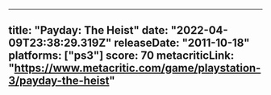
---
title: "Payday: The Heist"
date: "2022-04-09T23:38:29.319Z"
releaseDate: "2011-10-18"
platforms: ["ps3"]
score: 70
metacriticLink: "https://www.metacritic.com/game/playstation-3/payday-the-heist"
---
